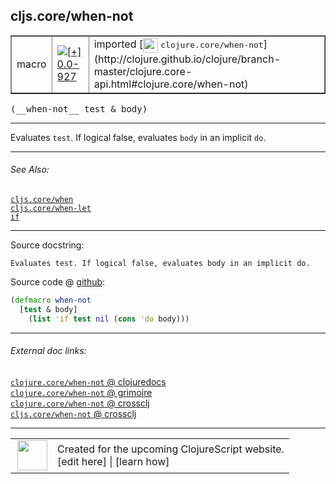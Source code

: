 ## cljs.core/when-not



 <table border="1">
<tr>
<td>macro</td>
<td><a href="https://github.com/cljsinfo/cljs-api-docs/tree/0.0-927"><img valign="middle" alt="[+] 0.0-927" title="Added in 0.0-927" src="https://img.shields.io/badge/+-0.0--927-lightgrey.svg"></a> </td>
<td>
imported [<img height="24px" valign="middle" src="http://i.imgur.com/1GjPKvB.png"> <samp>clojure.core/when-not</samp>](http://clojure.github.io/clojure/branch-master/clojure.core-api.html#clojure.core/when-not)
</td>
</tr>
</table>


 <samp>
(__when-not__ test & body)<br>
</samp>

---

Evaluates `test`. If logical false, evaluates `body` in an implicit `do`.

---


###### See Also:

[`cljs.core/when`](cljs.core_when.md)<br>
[`cljs.core/when-let`](cljs.core_when-let.md)<br>
[`if`](special_if.md)<br>

---


Source docstring:

```
Evaluates test. If logical false, evaluates body in an implicit do.
```


Source code @ [github](https://github.com/clojure/clojure/blob/clojure-1.3.0/src/clj/clojure/core.clj#L460-L464):

```clj
(defmacro when-not
  [test & body]
    (list 'if test nil (cons 'do body)))
```

<!--
Repo - tag - source tree - lines:

 <pre>
clojure @ clojure-1.3.0
└── src
    └── clj
        └── clojure
            └── <ins>[core.clj:460-464](https://github.com/clojure/clojure/blob/clojure-1.3.0/src/clj/clojure/core.clj#L460-L464)</ins>
</pre>

-->

---



###### External doc links:

[`clojure.core/when-not` @ clojuredocs](http://clojuredocs.org/clojure.core/when-not)<br>
[`clojure.core/when-not` @ grimoire](http://conj.io/store/v1/org.clojure/clojure/1.7.0-beta3/clj/clojure.core/when-not/)<br>
[`clojure.core/when-not` @ crossclj](http://crossclj.info/fun/clojure.core/when-not.html)<br>
[`cljs.core/when-not` @ crossclj](http://crossclj.info/fun/cljs.core/when-not.html)<br>

---

 <table>
<tr><td>
<img valign="middle" align="right" width="48px" src="http://i.imgur.com/Hi20huC.png">
</td><td>
Created for the upcoming ClojureScript website.<br>
[edit here] | [learn how]
</td></tr></table>

[edit here]:https://github.com/cljsinfo/cljs-api-docs/blob/master/cljsdoc/cljs.core_when-not.cljsdoc
[learn how]:https://github.com/cljsinfo/cljs-api-docs/wiki/cljsdoc-files

<!--

This information was too distracting to show to readers, but I'll leave it
commented here since it is helpful to:

- pretty-print the data used to generate this document
- and show how to retrieve that data



The API data for this symbol:

```clj
{:description "Evaluates `test`. If logical false, evaluates `body` in an implicit `do`.",
 :ns "cljs.core",
 :name "when-not",
 :signature ["[test & body]"],
 :history [["+" "0.0-927"]],
 :type "macro",
 :related ["cljs.core/when" "cljs.core/when-let" "special/if"],
 :full-name-encode "cljs.core_when-not",
 :source {:code "(defmacro when-not\n  [test & body]\n    (list 'if test nil (cons 'do body)))",
          :title "Source code",
          :repo "clojure",
          :tag "clojure-1.3.0",
          :filename "src/clj/clojure/core.clj",
          :lines [460 464]},
 :full-name "cljs.core/when-not",
 :clj-symbol "clojure.core/when-not",
 :docstring "Evaluates test. If logical false, evaluates body in an implicit do."}

```

Retrieve the API data for this symbol:

```clj
;; from Clojure REPL
(require '[clojure.edn :as edn])
(-> (slurp "https://raw.githubusercontent.com/cljsinfo/cljs-api-docs/catalog/cljs-api.edn")
    (edn/read-string)
    (get-in [:symbols "cljs.core/when-not"]))
```

-->
